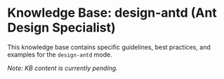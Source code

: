 # Knowledge Base: design-antd (Ant Design Specialist)

This knowledge base contains specific guidelines, best practices, and examples for the `design-antd` mode.

*Note: KB content is currently pending.*
